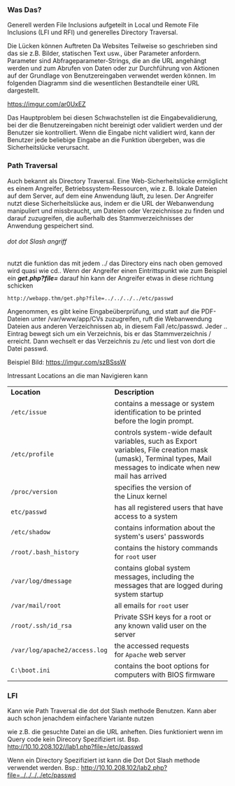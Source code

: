 ### Was Das?
Generell werden File Inclusions aufgeteilt in Local und Remote File Inclusions (LFI und RFI) und generelles Directory Traversal. 

Die Lücken können Auftreten Da Websites Teilweise so geschrieben sind das sie z.B. Bilder, statischen Text usw., über Parameter anfordern. Parameter sind Abfrageparameter-Strings, die an die URL angehängt werden und zum Abrufen von Daten oder zur Durchführung von Aktionen auf der Grundlage von Benutzereingaben verwendet werden können. Im folgenden Diagramm sind die wesentlichen Bestandteile einer URL dargestellt.

https://imgur.com/ar0UxEZ

Das Hauptproblem bei diesen Schwachstellen ist die Eingabevalidierung, bei der die Benutzereingaben nicht bereinigt oder validiert werden und der Benutzer sie kontrolliert. Wenn die Eingabe nicht validiert wird, kann der Benutzer jede beliebige Eingabe an die Funktion übergeben, was die Sicherheitslücke verursacht. 


### Path Traversal
Auch bekannt als Directory Traversal. Eine Web-Sicherheitslücke ermöglicht es einem Angreifer, Betriebssystem-Ressourcen, wie z. B. lokale Dateien auf dem Server, auf dem eine Anwendung läuft, zu lesen. Der Angreifer nutzt diese Sicherheitslücke aus, indem er die URL der Webanwendung manipuliert und missbraucht, um Dateien oder Verzeichnisse zu finden und darauf zuzugreifen, die außerhalb des Stammverzeichnisses der Anwendung gespeichert sind.

###### dot dot Slash angriff
nutzt die funktion das mit jedem ../ das Directory eins nach oben gemoved wird quasi wie cd..
Wenn der Angreifer einen Eintrittspunkt wie zum Beispiel ein ***get.php?file=*** darauf hin kann der Angreifer etwas in diese richtung schicken 

```
http://webapp.thm/get.php?file=../../../../etc/passwd
```

Angenommen, es gibt keine Eingabeüberprüfung, und statt auf die PDF-Dateien unter /var/www/app/CVs zuzugreifen, ruft die Webanwendung Dateien aus anderen Verzeichnissen ab, in diesem Fall /etc/passwd. Jeder .. Eintrag bewegt sich um ein Verzeichnis, bis er das Stammverzeichnis / erreicht. Dann wechselt er das Verzeichnis zu /etc und liest von dort die Datei passwd.

Beispiel Bild: 
https://imgur.com/szBSssW

Intressant Locations an die man Navigieren kann

|   |   |
|---|---|
|**Location**|**Description**|
|`/etc/issue`|contains a message or system identification to be printed before the login prompt.|
|`/etc/profile`|controls system-wide default variables, such as Export variables, File creation mask (umask), Terminal types, Mail messages to indicate when new mail has arrived|
|`/proc/version`|specifies the version of the Linux kernel|
|`etc/passwd`|has all registered users that have access to a system|
|`/etc/shadow`|contains information about the system's users' passwords|
|`/root/.bash_history`|contains the history commands for `root` user|
|`/var/log/dmessage`|contains global system messages, including the messages that are logged during system startup|
|`/var/mail/root`|all emails for `root` user|
|`/root/.ssh/id_rsa`|Private SSH keys for a root or any known valid user on the server|
|`/var/log/apache2/access.log`|the accessed requests for `Apache` web server|
|`C:\boot.ini`|contains the boot options for computers with BIOS firmware|

### LFI

Kann wie Path Traversal die dot dot Slash methode Benutzen. Kann aber auch schon jenachdem einfachere Variante nutzen 


wie z.B. die gesuchte Datei an die URL anheften. Dies funktioniert wenn im Query code kein Direcory Spezifiziert ist. 
Bsp.
http://10.10.208.102//lab1.php?file=/etc/passwd


Wenn ein Directory Spezifiziert ist kann die Dot Dot Slash methode verwendet werden. 
Bsp.:
http://10.10.208.102/lab2.php?file=../../../../etc/passwd

